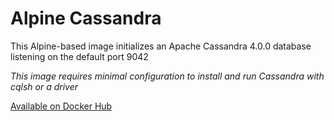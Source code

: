 # **Alpine Cassandra**

This Alpine-based image initializes an Apache Cassandra 4.0.0 database listening on the default port 9042

_This image requires minimal configuration to install and run Cassandra with cqlsh or a driver_

[Available on Docker Hub](https://hub.docker.com/r/chiefmikey/alpine-cassandra)
